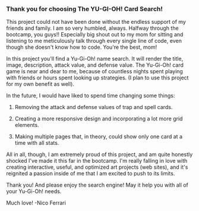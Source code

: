 ### Thank you for choosing The YU-GI-OH! Card Search!

This project could not have been done without the endless support of my friends and family. I am so very humbled, always. Halfway through the bootcamp, you guys!! Especially big shout out to my mom for sitting and listening to me meticulously talk through every single line of code, even though she doesn't know how to code. You're the best, mom!

In this project you'll find a Yu-Gi-Oh! name search. It will render the title, image, description, attack value, and defense value. The Yu-Gi-Oh! card game is near and dear to me, because of countless nights spent playing with friends or hours spent looking up strategies. (I plan to use this project for my own benefit as well).

In the future, I would have liked to spend time changing some things:

1) Removing the attack and defense values of trap and spell cards.

2) Creating a more responsive design and incorporating a lot more grid elements.

3) Making multiple pages that, in theory, could show only one card at a time with all stats.

All in all, though, I am extremely proud of this project, and am quite honestly shocked I've made it this far in the bootcamp. I'm really falling in love with creating interactive, useful, and optimized art projects (web sites), and it's reignited a passion inside of me that I am excited to push to its limits.

Thank you! And please enjoy the search engine! May it help you with all of your Yu-Gi-Oh! needs.

Much love!
-Nico Ferrari
